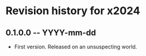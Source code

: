 # Revision history for x2024

## 0.1.0.0 -- YYYY-mm-dd

* First version. Released on an unsuspecting world.
